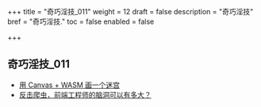 +++
title = "奇巧淫技_011"
weight = 12
draft = false
description = "奇巧淫技"
bref = "奇巧淫技."
toc = false
enabled = false

+++

## 奇巧淫技_011
- [用 Canvas + WASM 画一个迷宫](https://juejin.im/post/597e0982f265da3e2529f560)
- [反击爬虫，前端工程师的脑洞可以有多大？](http://litten.me/2017/07/09/prevent-spiders/?hmsr=toutiao.io&utm_medium=toutiao.io&utm_source=toutiao.io)
